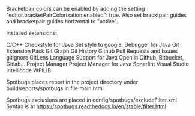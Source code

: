 Bracketpair colors can be enabled by adding the setting "editor.bracketPairColorization.enabled": true. Also set 
bracktpair guides and bracketpair guides horizontal to "active".

Installed extensions:

C/C++
Checkstyle for Java
    Set style to google.
Debugger for Java
Git Extension Pack
Git Graph
Git History
Github Pull Requests and Issues
gitignore
GitLens
Language Support for Java
Open in Github, Bitbucket, Gitlab...
Project Manager
Project Manager for Java
Sonarlint
Visual Studio Intellicode
WPILIB


Spotbugs places report in the project directory under
build/reports/spotbugs in file main.html

Spotbugs exclusions are placed in config/spotbugs/excludeFilter.xml
Syntax is at https://spotbugs.readthedocs.io/en/stable/filter.html